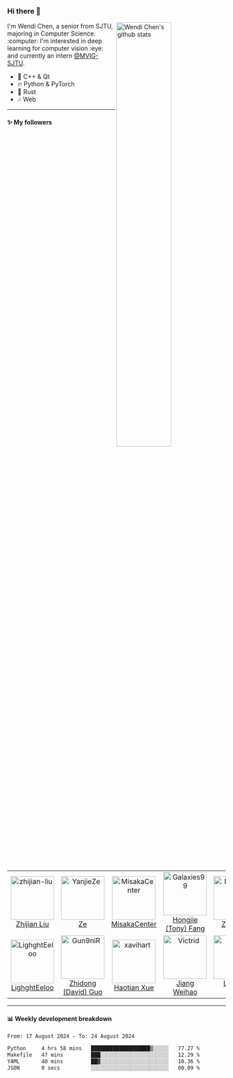 ### Hi there 👋

<!--
**ChenWendi2001/ChenWendi2001** is a ✨ _special_ ✨ repository because its `README.md` (this file) appears on your GitHub profile.

Here are some ideas to get you started:

- 🔭 I’m currently working on ...
- 🌱 I’m currently learning ...
- 👯 I’m looking to collaborate on ...
- 🤔 I’m looking for help with ...
- 💬 Ask me about ...
- 📫 How to reach me: ...
- 😄 Pronouns: ...
- ⚡ Fun fact: ...
-->
<img align="right" alt="Wendi Chen's github stats" width="50%" src="https://github-readme-stats.vercel.app/api?username=ChenWendi2001&show_icons=true">
I'm Wendi Chen, a senior from SJTU, majoring in Computer Science. :computer: I'm interested in deep learning for computer vision :eye: and currently an intern <a href="https://github.com/MVIG-SJTU" target="_blank">@MVIG-SJTU</a>.

- :book: C++ & Qt
- :fire: Python & PyTorch
- :balloon: Rust
- :notes: Web

---

#### :sparkles: My followers

<!--START_SECTION:top-followers-->
<table>
  <tr>
    <td align="center">
      <a href="https://github.com/zhijian-liu">
        <img src="https://avatars2.githubusercontent.com/u/5782437" width="100px;" alt="zhijian-liu"/>
      </a>
      <br />
      <a href="https://github.com/zhijian-liu">Zhijian Liu</a>
    </td>
    <td align="center">
      <a href="https://github.com/YanjieZe">
        <img src="https://avatars2.githubusercontent.com/u/59699800" width="100px;" alt="YanjieZe"/>
      </a>
      <br />
      <a href="https://github.com/YanjieZe">Ze</a>
    </td>
    <td align="center">
      <a href="https://github.com/MisakaCenter">
        <img src="https://avatars2.githubusercontent.com/u/55851864" width="100px;" alt="MisakaCenter"/>
      </a>
      <br />
      <a href="https://github.com/MisakaCenter">MisakaCenter</a>
    </td>
    <td align="center">
      <a href="https://github.com/Galaxies99">
        <img src="https://avatars2.githubusercontent.com/u/48870052" width="100px;" alt="Galaxies99"/>
      </a>
      <br />
      <a href="https://github.com/Galaxies99">Hongjie (Tony) Fang</a>
    </td>
    <td align="center">
      <a href="https://github.com/Emiyalzn">
        <img src="https://avatars2.githubusercontent.com/u/67998047" width="100px;" alt="Emiyalzn"/>
      </a>
      <br />
      <a href="https://github.com/Emiyalzn">Zenan Li</a>
    </td>
    <td align="center">
      <a href="https://github.com/Dou-Yiming">
        <img src="https://avatars2.githubusercontent.com/u/62940175" width="100px;" alt="Dou-Yiming"/>
      </a>
      <br />
      <a href="https://github.com/Dou-Yiming">Yiming Dou</a>
    </td>
    <td align="center">
      <a href="https://github.com/CWHer">
        <img src="https://avatars2.githubusercontent.com/u/31888981" width="100px;" alt="CWHer"/>
      </a>
      <br />
      <a href="https://github.com/CWHer">Wenhao Chen</a>
    </td>
  </tr>
  <tr>
    <td align="center">
      <a href="https://github.com/LighghtEeloo">
        <img src="https://avatars2.githubusercontent.com/u/24841828" width="100px;" alt="LighghtEeloo"/>
      </a>
      <br />
      <a href="https://github.com/LighghtEeloo">LighghtEeloo</a>
    </td>
    <td align="center">
      <a href="https://github.com/Gun9niR">
        <img src="https://avatars2.githubusercontent.com/u/52783948" width="100px;" alt="Gun9niR"/>
      </a>
      <br />
      <a href="https://github.com/Gun9niR">Zhidong (David) Guo</a>
    </td>
    <td align="center">
      <a href="https://github.com/xavihart">
        <img src="https://avatars2.githubusercontent.com/u/46107454" width="100px;" alt="xavihart"/>
      </a>
      <br />
      <a href="https://github.com/xavihart">Haotian Xue</a>
    </td>
    <td align="center">
      <a href="https://github.com/Victrid">
        <img src="https://avatars2.githubusercontent.com/u/39787044" width="100px;" alt="Victrid"/>
      </a>
      <br />
      <a href="https://github.com/Victrid">Jiang Weihao</a>
    </td>
    <td align="center">
      <a href="https://github.com/Lucky-Lance">
        <img src="https://avatars2.githubusercontent.com/u/77819606" width="100px;" alt="Lucky-Lance"/>
      </a>
      <br />
      <a href="https://github.com/Lucky-Lance">Lucky-Lance</a>
    </td>
    <td align="center">
      <a href="https://github.com/ADSWT518">
        <img src="https://avatars2.githubusercontent.com/u/58338486" width="100px;" alt="ADSWT518"/>
      </a>
      <br />
      <a href="https://github.com/ADSWT518">Yazhou Tang</a>
    </td>
    <td align="center">
      <a href="https://github.com/xavier-h-10">
        <img src="https://avatars2.githubusercontent.com/u/27962528" width="100px;" alt="xavier-h-10"/>
      </a>
      <br />
      <a href="https://github.com/xavier-h-10">Zhemin Huang</a>
    </td>
  </tr>
</table>
<!--END_SECTION:top-followers-->

---

#### :bar_chart: Weekly development breakdown

<!--START_SECTION:waka-->

```txt
From: 17 August 2024 - To: 24 August 2024

Python     4 hrs 58 mins   ███████████████████▒░░░░░   77.27 %
Makefile   47 mins         ███░░░░░░░░░░░░░░░░░░░░░░   12.29 %
YAML       40 mins         ██▓░░░░░░░░░░░░░░░░░░░░░░   10.36 %
JSON       0 secs          ░░░░░░░░░░░░░░░░░░░░░░░░░   00.09 %
```

<!--END_SECTION:waka-->


